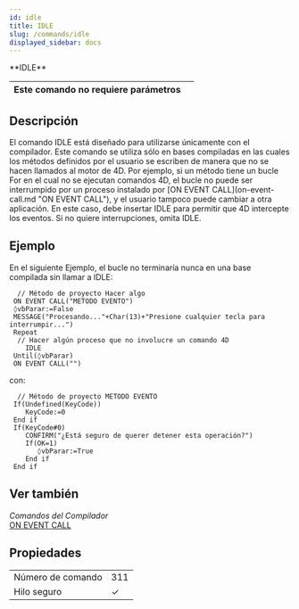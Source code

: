 ```yaml
---
id: idle
title: IDLE
slug: /commands/idle
displayed_sidebar: docs
---
```


<!--REF #_command_.IDLE.Syntax-->**IDLE**<!-- END REF-->
<!--REF #_command_.IDLE.Params-->
| Este comando no requiere parámetros |  |
| --- | --- |

<!-- END REF-->

## Descripción 

<!--REF #_command_.IDLE.Summary-->El comando IDLE está diseñado para utilizarse únicamente con el compilador.<!-- END REF--> Este comando se utiliza sólo en bases compiladas en las cuales los métodos definidos por el usuario se escriben de manera que no se hacen llamados al motor de 4D. Por ejemplo, si un método tiene un bucle For en el cual no se ejecutan comandos 4D, el bucle no puede ser interrumpido por un proceso instalado por [ON EVENT CALL](on-event-call.md "ON EVENT CALL"), y el usuario tampoco puede cambiar a otra aplicación. En este caso, debe insertar IDLE para permitir que 4D intercepte los eventos. Si no quiere interrupciones, omita IDLE.

## Ejemplo 

En el siguiente Ejemplo, el bucle no terminaría nunca en una base compilada sin llamar a IDLE:

```4d
  // Método de proyecto Hacer algo
 ON EVENT CALL("METODO EVENTO")
 ◊vbParar:=False
 MESSAGE("Procesando..."+Char(13)+"Presione cualquier tecla para interrumpir...")
 Repeat
  // Hacer algún proceso que no involucre un comando 4D
    IDLE
 Until(◊vbParar)
 ON EVENT CALL("")
```

con:

```4d
  // Método de proyecto METODO EVENTO
 If(Undefined(KeyCode))
    KeyCode:=0
 End if
 If(KeyCode#0)
    CONFIRM("¿Está seguro de querer detener esta operación?")
    If(OK=1)
       ◊vbParar:=True
    End if
 End if
```

## Ver también 

*Comandos del Compilador*  
[ON EVENT CALL](on-event-call.md)  

## Propiedades

|  |  |
| --- | --- |
| Número de comando | 311 |
| Hilo seguro | &check; |


